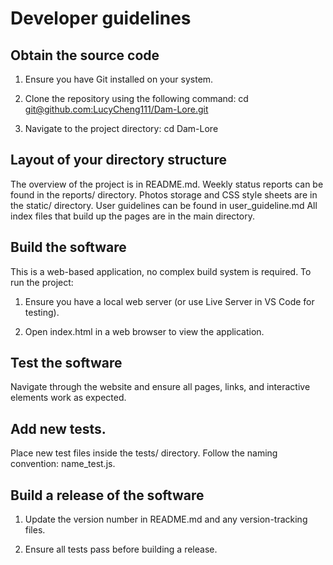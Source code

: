 # Developer guidelines

## Obtain the source code
1. Ensure you have Git installed on your system.

2. Clone the repository using the following command:
     cd [git@github.com:LucyCheng111/Dam-Lore.git](https://github.com/LucyCheng111/Dam-Lore.git)
   
4. Navigate to the project directory:
     cd Dam-Lore

## Layout of your directory structure
The overview of the project is in README.md. 
Weekly status reports can be found in the reports/ directory. 
Photos storage and CSS style sheets are in the static/ directory. 
User guidelines can be found in user_guideline.md
All index files that build up the pages are in the main directory. 

## Build the software
This is a web-based application, no complex build system is required. To run the project:

1. Ensure you have a local web server (or use Live Server in VS Code for testing).

2. Open index.html in a web browser to view the application.

## Test the software

Navigate through the website and ensure all pages, links, and interactive elements work as expected.
 
## Add new tests.

Place new test files inside the tests/ directory.
Follow the naming convention: name_test.js.

## Build a release of the software

1. Update the version number in README.md and any version-tracking files.
   
2. Ensure all tests pass before building a release.

